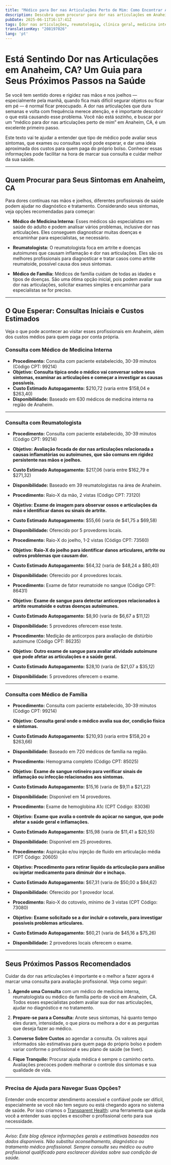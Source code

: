 ```yaml
---
title: "Médico para Dor nas Articulações Perto de Mim: Como Encontrar Atendimento para Dor nas Mãos e Joelhos em Anaheim, CA"
description: Descubra quem procurar para dor nas articulações em Anaheim, CA, o que esperar das consultas e os custos estimados para orientar seus próximos passos.  
pubDate: 2025-06-11T16:17:41Z
tags: [dor nas articulações, reumatologia, clínica geral, medicina interna, Anaheim CA, custo de saúde, rigidez nas articulações]
translationKey: "208197026"
lang: 'pt'
---
```


# Está Sentindo Dor nas Articulações em Anaheim, CA? Um Guia para Seus Próximos Passos na Saúde

Se você tem sentido dores e rigidez nas mãos e nos joelhos — especialmente pela manhã, quando fica mais difícil segurar objetos ou ficar em pé — é normal ficar preocupado. A dor nas articulações que dura semanas e volta com frequência merece atenção, e é importante descobrir o que está causando esse problema. Você não está sozinho, e buscar por um “médico para dor nas articulações perto de mim” em Anaheim, CA, é um excelente primeiro passo.

Este texto vai te ajudar a entender que tipo de médico pode avaliar seus sintomas, que exames ou consultas você pode esperar, e dar uma ideia aproximada dos custos para quem paga do próprio bolso. Conhecer essas informações pode facilitar na hora de marcar sua consulta e cuidar melhor da sua saúde.

---

## Quem Procurar para Seus Sintomas em Anaheim, CA

Para dores contínuas nas mãos e joelhos, diferentes profissionais de saúde podem ajudar no diagnóstico e tratamento. Considerando seus sintomas, veja opções recomendadas para começar:

- **Médico de Medicina Interna:** Esses médicos são especialistas em saúde do adulto e podem analisar vários problemas, inclusive dor nas articulações. Eles conseguem diagnosticar muitas doenças e encaminhar para especialistas, se necessário.

- **Reumatologista:** O reumatologista foca em artrite e doenças autoimunes que causam inflamação e dor nas articulações. Eles são os melhores profissionais para diagnosticar e tratar casos como artrite reumatoide, possível causa dos seus sintomas.

- **Médico de Família:** Médicos de família cuidam de todas as idades e tipos de doenças. São uma ótima opção inicial, pois podem avaliar sua dor nas articulações, solicitar exames simples e encaminhar para especialistas se for preciso.

---

## O Que Esperar: Consultas Iniciais e Custos Estimados

Veja o que pode acontecer ao visitar esses profissionais em Anaheim, além dos custos médios para quem paga por conta própria.

### Consulta com Médico de Medicina Interna

- **Procedimento:** Consulta com paciente estabelecido, 30-39 minutos (Código CPT: 99214)  
- **Objetivo:** **Consulta típica onde o médico vai conversar sobre seus sintomas, examinar as articulações e começar a investigar as causas possíveis.**  
- **Custo Estimado Autopagamento:** $210,72 (varia entre $158,04 e $263,40)  
- **Disponibilidade:** Baseado em 630 médicos de medicina interna na região de Anaheim.

---

### Consulta com Reumatologista

- **Procedimento:** Consulta com paciente estabelecido, 30-39 minutos (Código CPT: 99214)  
- **Objetivo:** **Avaliação focada de dor nas articulações relacionada a causas inflamatórias ou autoimunes, que são comuns em rigidez persistente nas mãos e joelhos.**  
- **Custo Estimado Autopagamento:** $217,06 (varia entre $162,79 e $271,32)  
- **Disponibilidade:** Baseado em 39 reumatologistas na área de Anaheim.

- **Procedimento:** Raio-X da mão, 2 vistas (Código CPT: 73120)  
- **Objetivo:** **Exame de imagem para observar ossos e articulações da mão e identificar danos ou sinais de artrite.**  
- **Custo Estimado Autopagamento:** $55,66 (varia de $41,75 a $69,58)  
- **Disponibilidade:** Oferecido por 5 provedores locais.

- **Procedimento:** Raio-X do joelho, 1-2 vistas (Código CPT: 73560)  
- **Objetivo:** **Raio-X do joelho para identificar danos articulares, artrite ou outros problemas que causam dor.**  
- **Custo Estimado Autopagamento:** $64,32 (varia de $48,24 a $80,40)  
- **Disponibilidade:** Oferecido por 4 provedores locais.

- **Procedimento:** Exame de fator reumatoide no sangue (Código CPT: 86431)  
- **Objetivo:** **Exame de sangue para detectar anticorpos relacionados à artrite reumatoide e outras doenças autoimunes.**  
- **Custo Estimado Autopagamento:** $8,90 (varia de $6,67 a $11,12)  
- **Disponibilidade:** 5 provedores oferecem esse teste.

- **Procedimento:** Medição de anticorpos para avaliação de distúrbio autoimune (Código CPT: 86235)  
- **Objetivo:** **Outro exame de sangue para avaliar atividade autoimune que pode afetar as articulações e a saúde geral.**  
- **Custo Estimado Autopagamento:** $28,10 (varia de $21,07 a $35,12)  
- **Disponibilidade:** 5 provedores oferecem o exame.

---

### Consulta com Médico de Família

- **Procedimento:** Consulta com paciente estabelecido, 30-39 minutos (Código CPT: 99214)  
- **Objetivo:** **Consulta geral onde o médico avalia sua dor, condição física e sintomas.**  
- **Custo Estimado Autopagamento:** $210,93 (varia entre $158,20 e $263,66)  
- **Disponibilidade:** Baseado em 720 médicos de família na região.

- **Procedimento:** Hemograma completo (Código CPT: 85025)  
- **Objetivo:** **Exame de sangue rotineiro para verificar sinais de inflamação ou infecção relacionados aos sintomas.**  
- **Custo Estimado Autopagamento:** $15,16 (varia de $9,11 a $21,22)  
- **Disponibilidade:** Disponível em 14 provedores.

- **Procedimento:** Exame de hemoglobina A1c (CPT Código: 83036)  
- **Objetivo:** **Exame que avalia o controle do açúcar no sangue, que pode afetar a saúde geral e inflamações.**  
- **Custo Estimado Autopagamento:** $15,98 (varia de $11,41 a $20,55)  
- **Disponibilidade:** Disponível em 25 provedores.

- **Procedimento:** Aspiração e/ou injeção de fluido em articulação média (CPT Código: 20605)  
- **Objetivo:** **Procedimento para retirar líquido da articulação para análise ou injetar medicamento para diminuir dor e inchaço.**  
- **Custo Estimado Autopagamento:** $67,31 (varia de $50,00 a $84,62)  
- **Disponibilidade:** Oferecido por 1 provedor local.

- **Procedimento:** Raio-X do cotovelo, mínimo de 3 vistas (CPT Código: 73080)  
- **Objetivo:** **Exame solicitado se a dor incluir o cotovelo, para investigar possíveis problemas articulares.**  
- **Custo Estimado Autopagamento:** $60,21 (varia de $45,16 a $75,26)  
- **Disponibilidade:** 2 provedores locais oferecem o exame.

---

## Seus Próximos Passos Recomendados

Cuidar da dor nas articulações é importante e o melhor a fazer agora é marcar uma consulta para avaliação profissional. Veja como seguir:

1. **Agende uma Consulta** com um médico de medicina interna, reumatologista ou médico de família perto de você em Anaheim, CA. Todos esses especialistas podem avaliar sua dor nas articulações, ajudar no diagnóstico e no tratamento.

2. **Prepare-se para a Consulta:** Anote seus sintomas, há quanto tempo eles duram, intensidade, o que piora ou melhora a dor e as perguntas que deseja fazer ao médico.

3. **Converse Sobre Custos** ao agendar a consulta. Os valores aqui informados são estimativas para quem paga do próprio bolso e podem variar conforme o profissional e seu plano de saúde (se tiver).

4. **Fique Tranquilo:** Procurar ajuda médica é sempre o caminho certo. Avaliações precoces podem melhorar o controle dos sintomas e sua qualidade de vida.

---

### Precisa de Ajuda para Navegar Suas Opções?

Entender onde encontrar atendimento acessível e confiável pode ser difícil, especialmente se você não tem seguro ou está chegando agora no sistema de saúde. Por isso criamos o [Transparent Health](https://transparenthealth.ai): uma ferramenta que ajuda você a entender suas opções e escolher o profissional certo para sua necessidade. 

---

*Aviso: Este blog oferece informações gerais e estimativas baseadas nos dados disponíveis. Não substitui aconselhamento, diagnóstico ou tratamento médico profissional. Sempre consulte seu médico ou outro profissional qualificado para esclarecer dúvidas sobre sua condição de saúde.*